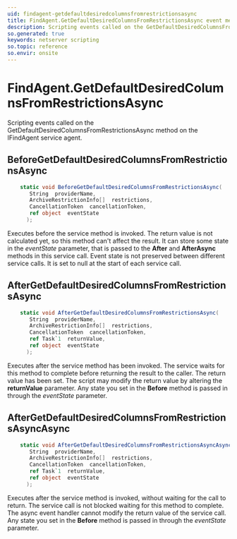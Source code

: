 ```yaml
---
uid: findagent-getdefaultdesiredcolumnsfromrestrictionsasync
title: FindAgent.GetDefaultDesiredColumnsFromRestrictionsAsync event method
description: Scripting events called on the GetDefaultDesiredColumnsFromRestrictionsAsync method on the FindAgent service agent.
so.generated: true
keywords: netserver scripting
so.topic: reference
so.envir: onsite
---
```

# FindAgent.GetDefaultDesiredColumnsFromRestrictionsAsync

Scripting events called on the <see cref='M:IFindAgent.GetDefaultDesiredColumnsFromRestrictionsAsync'>GetDefaultDesiredColumnsFromRestrictionsAsync</see> method on the <see cref='IFindAgent'>IFindAgent</see>  service agent.

## BeforeGetDefaultDesiredColumnsFromRestrictionsAsync
```cs
    static void BeforeGetDefaultDesiredColumnsFromRestrictionsAsync(
       String  providerName,
       ArchiveRestrictionInfo[]  restrictions,
       CancellationToken  cancellationToken,
       ref object  eventState
      );
```
Executes before the service method is invoked.
The return value is not calculated yet, so this method can't affect the result.
It can store some state in the *eventState* parameter, that is passed to the **After** and **AfterAsync** methods in this service call.
Event state is not preserved between different service calls. It is set to null at the start of each service call.
## AfterGetDefaultDesiredColumnsFromRestrictionsAsync
```cs
    static void AfterGetDefaultDesiredColumnsFromRestrictionsAsync(
       String  providerName,
       ArchiveRestrictionInfo[]  restrictions,
       CancellationToken  cancellationToken,
       ref Task`1  returnValue,
       ref object  eventState
      );
```
Executes after the service method has been invoked. The service waits for this method to complete before returning the result to the caller.
The return value has been set. The script may modify the return value by altering the **returnValue** parameter.
Any state you set in the **Before** method is passed in through the *eventState* parameter.
## AfterGetDefaultDesiredColumnsFromRestrictionsAsyncAsync
```cs
    static void AfterGetDefaultDesiredColumnsFromRestrictionsAsyncAsync(
       String  providerName,
       ArchiveRestrictionInfo[]  restrictions,
       CancellationToken  cancellationToken,
       ref Task`1  returnValue,
       ref object  eventState
      );
```
Executes after the service method is invoked, without waiting for the call to return.
The service call is not blocked waiting for this method to complete.
The async event handler cannot modify the return value of the service call.
Any state you set in the **Before** method is passed in through the *eventState* parameter.

